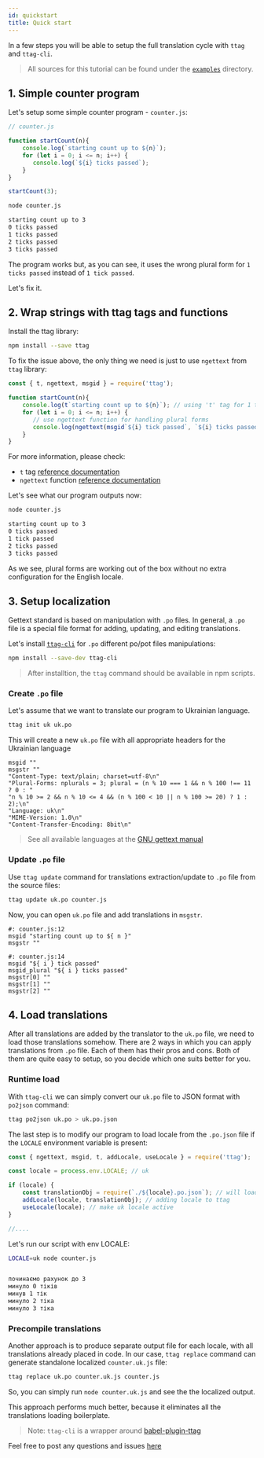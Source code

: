 ```yaml
---
id: quickstart
title: Quick start
---
```


In a few steps you will be able to setup the full translation cycle with `ttag` and `ttag-cli`.

> All sources for this tutorial can be found under the [`examples`](https://github.com/ttag-org/ttag/tree/master/examples/quickstart)
> directory.

<!-- toc -->

## 1. Simple counter program

Let's setup some simple counter program - `counter.js`:

```js
// counter.js

function startCount(n){
    console.log(`starting count up to ${n}`);
    for (let i = 0; i <= n; i++) {
       console.log(`${i} ticks passed`);
    }
}

startCount(3);
```

```bash
node counter.js

starting count up to 3
0 ticks passed
1 ticks passed
2 ticks passed
3 ticks passed
```

The program works but, as you can see, it uses the wrong plural form for `1 ticks passed` instead of `1 tick passed`.

Let's fix it.

## 2. Wrap strings with ttag tags and functions

Install the ttag library:

```bash
npm install --save ttag
```

To fix the issue above, the only thing we need is just to use `ngettext` from `ttag` library:

```js
const { t, ngettext, msgid } = require('ttag');

function startCount(n){
    console.log(t`starting count up to ${n}`); // using 't' tag for 1 to 1 translations
    for (let i = 0; i <= n; i++) {
       // use ngettext function for handling plural forms
       console.log(ngettext(msgid`${i} tick passed`, `${i} ticks passed`, i));
    }
}
```

For more information, please check:

* `t` tag [reference documentation](tag-gettext.html)
* `ngettext` function [reference documentation](ngettext.html)

Let's see what our program outputs now:

```bash
node counter.js

starting count up to 3
0 ticks passed
1 tick passed
2 ticks passed
3 ticks passed
```

As we see, plural forms are working out of the box without no extra configuration for the English locale.

## 3. Setup localization
Gettext standard is based on manipulation with `.po` files. In general, a `.po` file is a special file format
for adding, updating, and editing translations.

Let's install [`ttag-cli`](https://github.com/ttag-org/ttag-cli) for `.po` different po/pot files manipulations:

```bash
npm install --save-dev ttag-cli
``` 

> After installtion, the `ttag` command should be available in npm scripts.

### Create `.po` file
Let's assume that we want to translate our program to Ukrainian language.

```bash
ttag init uk uk.po
```

This will create a new `uk.po` file with all appropriate headers for the Ukrainian language

```
msgid ""
msgstr ""
"Content-Type: text/plain; charset=utf-8\n"
"Plural-Forms: nplurals = 3; plural = (n % 10 === 1 && n % 100 !== 11 ? 0 : "
"n % 10 >= 2 && n % 10 <= 4 && (n % 100 < 10 || n % 100 >= 20) ? 1 : 2);\n"
"Language: uk\n"
"MIME-Version: 1.0\n"
"Content-Transfer-Encoding: 8bit\n"

```

> See all available languages at the [GNU gettext manual](https://www.gnu.org/software/gettext/manual/html_node/Usual-Language-Codes.html)

### Update `.po` file
Use `ttag update` command for translations extraction/update to `.po` file from the source files:

```bash
ttag update uk.po counter.js
```

Now, you can open `uk.po` file and add translations in `msgstr`.

```po
#: counter.js:12
msgid "starting count up to ${ n }"
msgstr ""

#: counter.js:14
msgid "${ i } tick passed"
msgid_plural "${ i } ticks passed"
msgstr[0] ""
msgstr[1] ""
msgstr[2] ""
```

## 4. Load translations
After all translations are added by the translator to the `uk.po` file, we need to load those translations somehow. 
There are 2 ways in which you can apply translations from `.po` file. Each of them has their pros and cons. Both of them are quite easy to setup, so you decide which one suits better for you.

### Runtime load
With `ttag-cli` we can simply convert our `uk.po` file to JSON format with `po2json` command:

```bash
ttag po2json uk.po > uk.po.json
```

The last step is to modify our program to load locale from the `.po.json` file if the `LOCALE` environment variable is present:

```js
const { ngettext, msgid, t, addLocale, useLocale } = require('ttag');

const locale = process.env.LOCALE; // uk

if (locale) {
    const translationObj = require(`./${locale}.po.json`); // will load uk.po.json
    addLocale(locale, translationObj); // adding locale to ttag
    useLocale(locale); // make uk locale active
}

//....
```

Let's run our script with env LOCALE:

```bash
LOCALE=uk node counter.js


починаємо рахунок до 3
минуло 0 тіків
минув 1 тік
минуло 2 тіка
минуло 3 тіка
```

### Precompile translations
Another approach is to produce separate output file for each locale, with all translations already placed in code. In our case, `ttag replace` command can generate standalone localized `counter.uk.js` file:

```bash
ttag replace uk.po counter.uk.js counter.js
```

So, you can simply run `node counter.uk.js` and see the the localized output.

This approach performs much better, because it eliminates all the translations loading boilerplate.


> Note: `ttag-cli` is a wrapper around [babel-plugin-ttag](https://github.com/ttag-org/babel-plugin-ttag)

Feel free to post any questions and issues [here](https://github.com/ttag-org/ttag/issues)
